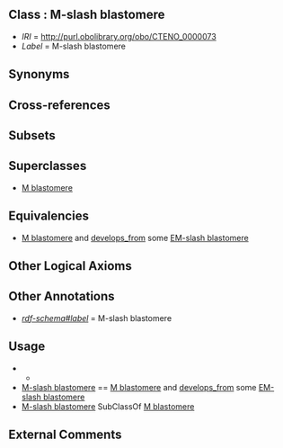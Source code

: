
## Class : M-slash blastomere

 * *IRI* = http://purl.obolibrary.org/obo/CTENO_0000073
 * *Label* = M-slash blastomere

## Synonyms


## Cross-references


## Subsets


## Superclasses

 * [M blastomere](../../CTENO/65/CTENO_0000065.md)

## Equivalencies

 * [M blastomere](../../CTENO/65/CTENO_0000065.md) and [develops_from](../../RO/02/RO_0002202.md) some [EM-slash blastomere](../../CTENO/71/CTENO_0000071.md)

## Other Logical Axioms


## Other Annotations

 * *[rdf-schema#label](../../el/rdf-schema#label.md)* = M-slash blastomere

## Usage

 * -
 * [M-slash blastomere](../../CTENO/73/CTENO_0000073.md) == [M blastomere](../../CTENO/65/CTENO_0000065.md) and [develops_from](../../RO/02/RO_0002202.md) some [EM-slash blastomere](../../CTENO/71/CTENO_0000071.md)
 * [M-slash blastomere](../../CTENO/73/CTENO_0000073.md) SubClassOf [M blastomere](../../CTENO/65/CTENO_0000065.md)

## External Comments

